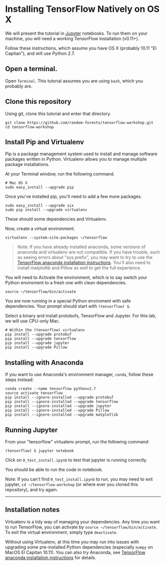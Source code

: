 
# Installing TensorFlow Natively on OS X

We will present the tutorial in [Jupyter](http://jupyter.org) notebooks.  To
run them on your machine, you will need a working TensorFlow
installation (v0.11+).

Follow these instructions, which assume you have OS X (probably 10.11
"El Capitan"), and will use Python 2.7.

## Open a terminal.

Open `Terminal`. This tutorial assumes you are using `bash`, which you
probably are.

## Clone this repository

Using git, clone this tutorial and enter that directory.

```
git clone https://github.com/random-forests/tensorflow-workshop.git
cd tensorflow-workshop
```

## Install Pip and Virtualenv

Pip is a package management system used to install and manage software
packages written in Python.  Virtualenv allows you to manage multiple
package installations.

At your Terminal window, run the following command. 
```
# Mac OS X
sudo easy_install --upgrade pip
```

Once you've installed pip, you'll need to add a few more packages.

```
sudo easy_install --upgrade six
sudo pip install --upgrade virtualenv
```

These should some dependencies and Virtualenv.

Now, create a virtual environment.

```
virtualenv --system-site-packages ~/tensorflow
```

> Note: If you have already installed anaconda, some versions of
> anaconda and virtualenv are not compatible.  If you have trouble,
> such as seeing errors about "sys.prefix", you may want to try to
> use the [TensorFlow anaconda installation instructions](https://www.tensorflow.org/versions/r0.12/get_started/os_setup.html#anaconda-installation).
> You'll also need to install matplotlib and Pillow as well to get the full experience.

You will need to Activate the environment, which is to say switch your
Python enviroment to a fresh one with clean dependencies.

```
source ~/tensorflow/bin/activate
```

You are now running in a special Python enviroment with safe
dependencies. Your prompt should start with `(tensorflow) $`.

Select a binary and install protobufs, TensorFlow and Jupyter. For
this lab, we will use CPU-only Mac.

```
# Within the (tensorflow) virtualenv
pip install --upgrade protobuf
pip install --upgrade tensorflow
pip install --upgrade jupyter
pip install --upgrade Pillow
```

## Installing with Anaconda

If you want to use Anaconda's environment manager, `conda`, follow these steps instead:

```
conda create --name tensorflow python=2.7
source activate tensorflow
pip install --ignore-installed --upgrade protobuf
pip install --ignore-installed --upgrade tensorflow
pip install --ignore-installed --upgrade jupyter
pip install --ignore-installed --upgrade Pillow
pip install --ignore-installed --upgrade matplotlib

```

## Running Jupyter

From your "tensorflow" virtualenv prompt, run the following command:

```
(tensorflow) $ jupyter notebook
```

Click on `0_test_install.ipynb` to test that jupyter is running
correctly.

You should be able to run the code in notebook.

Note: If you can't find `0_test_install.ipynb` to run, you may need to
exit jupyter, `cd ~/tensorflow-workshop` (or where ever you cloned
this repository), and try again.

<hr>

## Installation notes

Virtualenv is a tidy way of managing your dependencies.  Any time
you want to run TensorFlow, you can activate by `source
~/tensorflow/bin/activate`.  To exit the virtual environment, simply
type `deactivate`.

Without using Virtualenv, at this time you may run into issues with
upgrading some pre-installed Python dependencies (especially `numpy`
on MacOS El Capitan 10.11). You can also try Anaconda, see
[TensorFlow anaconda installation instructions](https://www.tensorflow.org/versions/r0.12/get_started/os_setup.html#anaconda-installation) for details.
